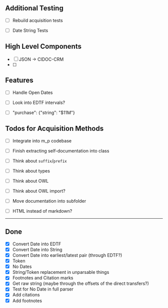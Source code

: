 
## Additional Testing
* [ ] Rebuild acquisition tests
* [ ] Date String Tests


## High Level Components
* [ ] JSON -> CIDOC-CRM
* [ ] 

## Features 
* [ ] Handle Open Dates
* [ ] Look into EDTF intervals?
* [ ] "purchase": {"string": "$11M"}



## Todos for Acquisition Methods

* [ ] Integrate into m_p codebase
* [ ] Finish extracting self-documentation into class
* [ ] Think about `suffix`/`prefix`
* [ ] Think about types
* [ ] Think about OWL
* [ ] Think about OWL import?
* [ ] Move documentation into subfolder
* [ ] HTML instead of markdown?


----


## Done

* [x] Convert Date into EDTF
* [x] Convert Date into String
* [x] Convert Date into earliest/latest pair (through EDTF?)
* [x] Token
* [X] No Dates
* [X] String/Token replacement in unparsable things
* [x] Footnotes and Citation marks
* [x] Get raw string (maybe through the offsets of the direct transfers?)
* [X] Test for No Date in full parser
* [x] Add citations
* [x] Add footnotes